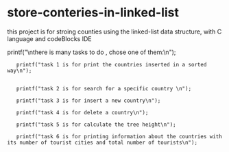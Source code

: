# store-conteries-in-linked-list
this project is for stroing counties using the linked-list data structure, with C language and codeBlocks IDE


 printf("\nthere is many tasks to do , chose one of them:\n");


       printf("task 1 is for print the countries inserted in a sorted way\n");


       printf("task 2 is for search for a specific country \n");

       printf("task 3 is for insert a new country\n");

       printf("task 4 is for delete a country\n");

       printf("task 5 is for calculate the tree height\n");

       printf("task 6 is for printing information about the countries with its number of tourist cities and total number of tourists\n");
       
